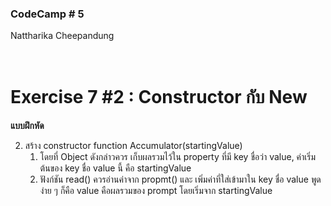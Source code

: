 ### CodeCamp # 5 <br>
Nattharika Cheepandung <br>
<br>
<br>

# Exercise 7 #2 : Constructor กับ New 

**แบบฝึกหัด** 

2. สร้าง constructor function Accumulator(startingValue)
    1. โดยที่ Object ดังกล่าวควร เก็บผลรวมไว้ใน property ที่มี key ชื่อว่า value, ค่าเริ่มต้นของ key ชื่อ value นี้ คือ startingValue
    1. ฟังก์ชัน read() ควรอ่านค่าจาก propmt() และ เพิ่มค่าที่ใส่เข้ามาใน key ชื่อ value
    พูดง่าย ๆ ก็คือ value คือผลรวมของ prompt โดยเริ่มจาก startingValue